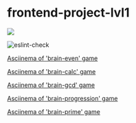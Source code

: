 # frontend-project-lvl1
<a href="https://codeclimate.com/github/codeclimate/codeclimate/maintainability"><img src="https://api.codeclimate.com/v1/badges/a99a88d28ad37a79dbf6/maintainability" /></a>

![eslint-check](https://github.com/TIBET7/frontend-project-lvl1/workflows/eslint-check/badge.svg)

<a href = "https://asciinema.org/a/fbob3Ba85OrPZqzUJLHKNzRPA">Asciinema of 'brain-even' game</a>

<a href = "https://asciinema.org/a/6TN2T3htCXaCA3RDDtXgw0b5B">Asciinema of 'brain-calc' game</a>

<a href = "https://asciinema.org/a/L3HodSSdpAUsmgMxFGPgA980G">Asciinema of 'brain-gcd' game</a>

<a href = "https://asciinema.org/a/TdX27DsqAhwwcJZhqAws92zLl">Asciinema of 'brain-progression' game</a>

<a href = "https://asciinema.org/a/pHZPogiwEECTjmIJUQIOCl7rt">Asciinema of 'brain-prime' game</a>
